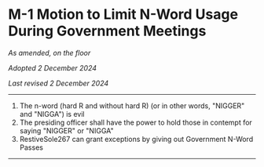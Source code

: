 # M-1 Motion to Limit N-Word Usage During Government Meetings

*As amended, on the floor* 

*Adopted 2 December 2024*

*Last revised 2 December 2024*

---

1. The n-word (hard R and without hard R) (or in other words, "NIGGER" and "NIGGA") is evil
2. The presiding officer shall have the power to hold those in contempt for saying "NIGGER" or "NIGGA" 
3. RestiveSole267 can grant exceptions by giving out Government N-Word Passes

---

